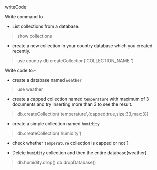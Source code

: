 writeCode

Write command to

- List collections from a database.
> show collections
- create a new collection in your country database which you created recently.
> use country
> db.createCollection('COLLECTION_NAME ')

Write code to:-

- create a database named `weather`
> use weather
- create a capped collection named `temperature` with maximum of 3 documents and try inserting more than 3 to see the result.
> db.createCollection('temperature',{capped:true,size:33,max:3})
- create a simple collection named `humidity`
> db.createCollection('humidity')
- check whether `temperature` collection is capped or not ?
> 
- Delete `humidity` collection and then the entire database(weather).
> db.humidity.drop()
> db.dropDatabase()
